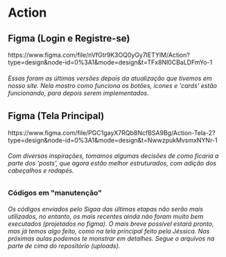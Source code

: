 # Action
<h2>Figma (Login e Registre-se)</h2>
https://www.figma.com/file/nVfGtr9K3OQ0yGy7lETYlM/Action?type=design&node-id=0%3A1&mode=design&t=TFx8Nl0CBaLDFmYo-1
<br>
<h6>Essas foram as últimas versões depois da atualização que tivemos em nosso site. Nela mostro como funciona os botões, ícones e 'cards' estão funcionando, para depois serem implementados.</h6>
<h2>Figma (Tela Principal)</h2>
https://www.figma.com/file/PGC1gayX7RQb8NcfBSA9Bg/Action-Tela-2?type=design&node-id=0%3A1&mode=design&t=NwwzpukMvsmxNYNr-1
<h6>Com diversas inspirações, tomamos algumas decisões de como ficaria a parte dos 'posts', que agora estão melhor estruturados, com adição dos cabeçalhos e rodapés.</h6>
<h3>Códigos em "manutenção"</h3>
<h6>Os códigos enviados pelo Sigaa das últimas etapas não serão mais utilizados, no entanto, os mais recentes ainda não foram muito bem executados (projetados no figma). O mais breve possível estará pronto, mas já temos algo feito, como na tela principal feito pela Jéssica. Nas próximas aulas podemos te monstrar em detalhes. Segue o arquivos na parte de cima do repositório (uploads).
